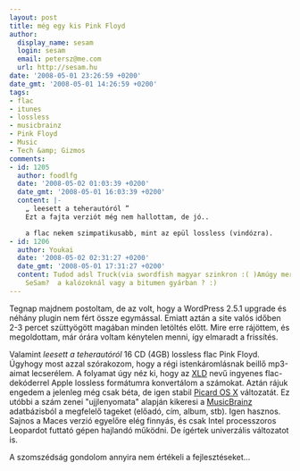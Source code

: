 ```yaml
---
layout: post
title: még egy kis Pink Floyd
author:
  display_name: sesam
  login: sesam
  email: petersz@me.com
  url: http://sesam.hu
date: '2008-05-01 23:26:59 +0200'
date_gmt: '2008-05-01 14:26:59 +0200'
tags:
- flac
- itunes
- lossless
- musicbrainz
- Pink Floyd
- Music
- Tech &amp; Gizmos
comments:
- id: 1205
  author: foodlfg
  date: '2008-05-02 01:03:39 +0200'
  date_gmt: '2008-05-01 16:03:39 +0200'
  content: |-
    „ leesett a teherautóról ”
    Ezt a fajta verziót még nem hallottam, de jó..

    a flac nekem szimpatikusabb, mint az epül lossless (vindózra).
- id: 1206
  author: Youkai
  date: '2008-05-02 02:31:27 +0200'
  date_gmt: '2008-05-01 17:31:27 +0200'
  content: Tudod adsl Truck(via swordfish magyar szinkron :( )Amúgy merre találtad
    SeSam?  a kalózoknál vagy a bitumen gyárban ? :)
---
```


Tegnap majdnem postoltam, de az volt, hogy a WordPress 2.5.1 upgrade és néhány plugin nem fért össze egymással. Emiatt aztán a site valós időben 2-3 percet szüttyögött magában minden letöltés előtt. Mire erre rájöttem, és megoldottam, már órára voltam kénytelen menni, így elmaradt a frissítés.

Valamint _leesett a teherautóról_ 16 CD (4GB) lossless flac Pink Floyd. Úgyhogy most azzal szórakozom, hogy a régi istenkáromlásnak beillő mp3-aimat lecserélem. A folyamat úgy néz ki, hogy az [XLD](http://tmkk.hp.infoseek.co.jp/xld/index_e.html) nevű ingyenes flac-dekóderrel Apple lossless formátumra konvertálom a számokat. Aztán rájuk engedem a jelenleg még csak béta, de igen stabil [Picard OS X](http://blog.musicbrainz.org/archives/2008/02/testing_picard.html) változatát. Ez utóbbi a szám zenei "ujjlenyomata" alapján kikeresi a [MusicBrainz](http://musicbrainz.org) adatbázisból a megfelelő tageket (előadó, cím, album, stb). Igen hasznos. Sajnos a Maces verzió egyelőre elég finnyás, és csak Intel processzoros Leopardot futtató gépen hajlandó működni. De ígértek univerzális változatot is.

A szomszédság gondolom annyira nem értékeli a fejlesztéseket...
